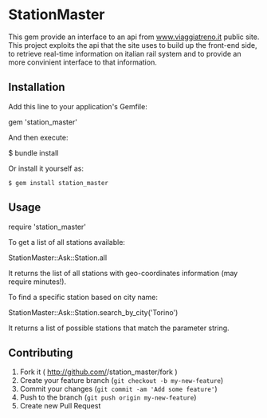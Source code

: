 # StationMaster

This gem provide an interface to an api from www.viaggiatreno.it public site.
This project exploits the api that the site uses to build up the front-end side,
to retrieve real-time information on italian rail system and to provide an more
convinient interface to that information.

## Installation

Add this line to your application's Gemfile:

  gem 'station_master'

And then execute:

  $ bundle install

Or install it yourself as:

    $ gem install station_master

## Usage

  require 'station_master'

To get a list of all stations available:


  StationMaster::Ask::Station.all


It returns the list of all stations with geo-coordinates information (may
require minutes!).

To find a specific station based on city name:

  StationMaster::Ask::Station.search_by_city('Torino')

It returns a list of possible stations that match the parameter string.

## Contributing

1. Fork it ( http://github.com/<my-github-username>/station_master/fork )
2. Create your feature branch (`git checkout -b my-new-feature`)
3. Commit your changes (`git commit -am 'Add some feature'`)
4. Push to the branch (`git push origin my-new-feature`)
5. Create new Pull Request
